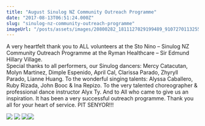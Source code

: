 ```yaml
---
title: "August Sinulog NZ Community Outreach Programme"
date: "2017-08-13T06:51:24.000Z"
slug: "sinulog-nz-community-outreach-programme"
imageUrl: "/posts/assets/images/20800282_1811127029199489_9107270113255625789_n.jpg"
---
```


A very heartfelt thank you to ALL volunteers at the Sto Nino – Sinulog NZ Community Outreach Programme at the Ryman Healthcare – Sir Edmund Hillary Village.  
Special thanks to all performers, our Sinulog dancers: Mercy Catacutan, Molyn Martinez, Dimple Espenido, April Cal, Clarissa Parado, Zhyryll Parado, Lianne Huang. To the wonderful singing talents: Alyssa Caballero, Ruby Rizada, John Booc & Ina Repizo. To the very talented choreographer & professional dance instructor Alyx Ty. And to All who came to give us an inspiration. It has been a very successful outreach programme. Thank you all for your heart of service. PIT SENYOR!!!

![](https://i0.wp.com/santonino-nz.org/wp-content/uploads/2017/08/20800282_1811127029199489_9107270113255625789_n.jpg?resize=960%2C720) ![](https://i0.wp.com/santonino-nz.org/wp-content/uploads/2017/08/20770126_1811127022532823_8526589259501581366_n.jpg?resize=960%2C720) ![](https://i0.wp.com/santonino-nz.org/wp-content/uploads/2017/08/20727914_1408237279291148_8149226977950612709_n.jpg?resize=960%2C720)![](https://i0.wp.com/santonino-nz.org/wp-content/uploads/2017/08/19990035_10211079148559933_1872653873682223454_n.jpg?resize=720%2C960)